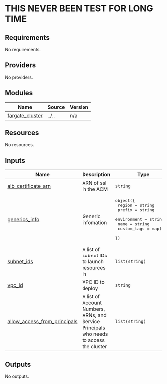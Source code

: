 # THIS NEVER BEEN TEST FOR LONG TIME

<!-- BEGIN_TF_DOCS -->
## Requirements

No requirements.

## Providers

No providers.

## Modules

| Name                                                                                | Source | Version |
|-------------------------------------------------------------------------------------|--------|---------|
| <a name="module_fargate_cluster"></a> [fargate\_cluster](#module\_fargate\_cluster) | ../..  | n/a     |

## Resources

No resources.

## Inputs

| Name                                                                                                                         | Description                                                                             | Type                                                                                                                                                                      | Default | Required |
|------------------------------------------------------------------------------------------------------------------------------|-----------------------------------------------------------------------------------------|---------------------------------------------------------------------------------------------------------------------------------------------------------------------------|---------|:--------:|
| <a name="input_alb_certificate_arn"></a> [alb\_certificate\_arn](#input\_alb\_certificate\_arn)                              | ARN of ssl in the ACM                                                                   | `string`                                                                                                                                                                  | n/a     |   yes    |
| <a name="input_generics_info"></a> [generics\_info](#input\_generics\_info)                                                  | Generic infomation                                                                      | <pre>object({<br>    region      = string<br>    prefix      = string<br>    environment = string<br>    name        = string<br>    custom_tags = map(any)<br>  })</pre> | n/a     |   yes    |
| <a name="input_subnet_ids"></a> [subnet\_ids](#input\_subnet\_ids)                                                           | A list of subnet IDs to launch resources in                                             | `list(string)`                                                                                                                                                            | n/a     |   yes    |
| <a name="input_vpc_id"></a> [vpc\_id](#input\_vpc\_id)                                                                       | VPC ID to deploy                                                                        | `string`                                                                                                                                                                  | n/a     |   yes    |
| <a name="input_allow_access_from_principals"></a> [allow\_access\_from\_principals](#input\_allow\_access\_from\_principals) | A list of Account Numbers, ARNs, and Service Principals who needs to access the cluster | `list(string)`                                                                                                                                                            | `[]`    |    no    |

## Outputs

No outputs.
<!-- END_TF_DOCS -->
